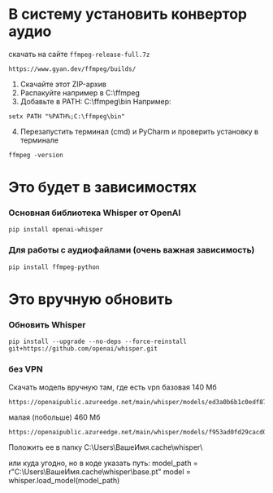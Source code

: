 # В систему установить конвертор аудио
скачать на сайте `ffmpeg-release-full.7z`
```
https://www.gyan.dev/ffmpeg/builds/
```

1. Скачайте этот ZIP-архив
2. Распакуйте например в C:\ffmpeg
3. Добавьте в PATH: C:\ffmpeg\bin
Например:
```
setx PATH "%PATH%;C:\ffmpeg\bin"
```
4. Перезапустить терминал (cmd) и PyCharm и проверить установку в терминале
```
ffmpeg -version

```

# Это будет в зависимостях
### Основная библиотека Whisper от OpenAI
```
pip install openai-whisper
```

### Для работы с аудиофайлами (очень важная зависимость)
```
pip install ffmpeg-python
```

# Это вручную обновить
### Обновить Whisper
```
pip install --upgrade --no-deps --force-reinstall git+https://github.com/openai/whisper.git
```


### без VPN
Скачать модель вручную там, где есть vpn
базовая 140 Мб
```
https://openaipublic.azureedge.net/main/whisper/models/ed3a0b6b1c0edf879ad9b11b1af5a0e6ab5db9205f891f668f8b0e6c6326e34e/base.pt
```
малая (побольше) 460 Мб
```
https://openaipublic.azureedge.net/main/whisper/models/f953ad0fd29cacd07d5a9eda5624af0f6bcf2258be67c92b79389873d91e0872/small.pt
```

Положить ее в папку
C:\Users\ВашеИмя\.cache\whisper\

или куда угодно, но в коде указать путь:
model_path = r"C:\Users\ВашеИмя\.cache\whisper\base.pt"
model = whisper.load_model(model_path)

